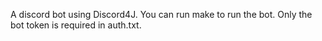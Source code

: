 A discord bot using Discord4J.
You can run make to run the bot.
Only the bot token is required in auth.txt.
